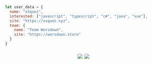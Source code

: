 ```js
let user_data = {
  name: "xSquez",
  interested: ["javascript", "typescript", "c#", "java", "vue"],
  site: "https://xsquez.xyz",
  team: {
    name: "Team Wersdown",
    site: "https://wersdown.store"
  }
}
```

<h1 align="center" style="margin-top: 0px;">
  <img src="https://github-readme-stats.vercel.app/api?username=xsquez&hide=contribs,prs&theme=material-palenight" />
  <img src="https://github-readme-stats.vercel.app/api/top-langs/?username=xsquez&layout=compact&theme=material-palenight" />
</h1>
